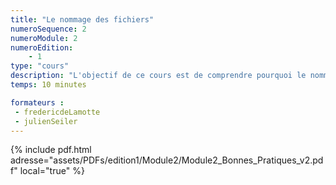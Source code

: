 ```yaml
---
title: "Le nommage des fichiers"
numeroSequence: 2
numeroModule: 2
numeroEdition:
    - 1
type: "cours"
description: "L'objectif de ce cours est de comprendre pourquoi le nommage des fichiers est si important et des pistes pour mieux nommer ses fichiers."
temps: 10 minutes

formateurs :
 - fredericdeLamotte
 - julienSeiler
---
```


{% include pdf.html adresse="assets/PDFs/edition1/Module2/Module2_Bonnes_Pratiques_v2.pdf" local="true" %}